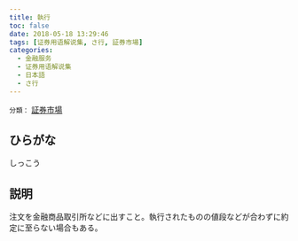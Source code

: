 ```yaml
---
title: 執行
toc: false
date: 2018-05-18 13:29:46
tags: [证券用语解说集, さ行, 証券市場]
categories:
  - 金融服务
  - 证券用语解说集
  - 日本語
  - さ行
---
```


`分類：` [証券市場](/tags/証券市場/)

## ひらがな

しっこう

## 説明

注文を金融商品取引所などに出すこと。執行されたものの値段などが合わずに約定に至らない場合もある。
